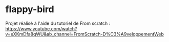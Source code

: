 # flappy-bird

Projet réalisé à l'aide du tutoriel de From scratch : https://www.youtube.com/watch?v=eXKmDfa8qWU&ab_channel=FromScratch-D%C3%A9veloppementWeb
